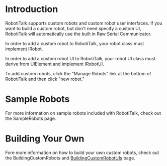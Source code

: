 # Introduction #

RobotiTalk supports custom robots and custom robot user interfaces. If you want to build a custom robot, but don't need specify a custom UI, RobotiTalk will automatically use the built in Raw Serial Communicator.

In order to add a custom robot to RobotiTalk, your robot class must implement IRobot.

In order to add a custom robot UI to RobotiTalk, your robot UI class must derive from UIElement and implement IRobotUI.

To add custom robots, click the "Manage Robots" link at the bottom of RobotiTalk and then click "new robot."


# Sample Robots #
For more information on sample robots included with RobotiTalk, check out the SampleRobots page.

# Building Your Own #
Fore more information on how to build your own custom robots, check out the BuildingCustomRobots and [BuildingCustomRobotUIs](BuildingCustomRobotUIs.md) page.